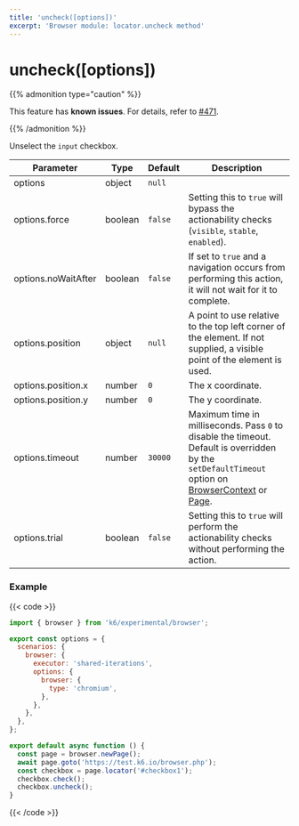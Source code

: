 ```yaml
---
title: 'uncheck([options])'
excerpt: 'Browser module: locator.uncheck method'
---
```


# uncheck([options])

{{% admonition type="caution" %}}

This feature has **known issues**.
For details, refer to [#471](https://github.com/grafana/xk6-browser/issues/471).

 {{% /admonition %}}

Unselect the `input` checkbox.

<TableWithNestedRows>

| Parameter           | Type    | Default | Description                                                                                                                                                                                                                                                   |
| ------------------- | ------- | ------- | ------------------------------------------------------------------------------------------------------------------------------------------------------------------------------------------------------------------------------------------------------------- |
| options             | object  | `null`  |                                                                                                                                                                                                                                                               |
| options.force       | boolean | `false` | Setting this to `true` will bypass the actionability checks (`visible`, `stable`, `enabled`).                                                                                                                                                                 |
| options.noWaitAfter | boolean | `false` | If set to `true` and a navigation occurs from performing this action, it will not wait for it to complete.                                                                                                                                                    |
| options.position    | object  | `null`  | A point to use relative to the top left corner of the element. If not supplied, a visible point of the element is used.                                                                                                                                       |
| options.position.x  | number  | `0`     | The x coordinate.                                                                                                                                                                                                                                             |
| options.position.y  | number  | `0`     | The y coordinate.                                                                                                                                                                                                                                             |
| options.timeout     | number  | `30000` | Maximum time in milliseconds. Pass `0` to disable the timeout. Default is overridden by the `setDefaultTimeout` option on [BrowserContext](/javascript-api/k6-experimental/browser/browsercontext/) or [Page](/javascript-api/k6-experimental/browser/page/). |
| options.trial       | boolean | `false` | Setting this to `true` will perform the actionability checks without performing the action.                                                                                                                                                                   |

</TableWithNestedRows>

### Example

{{< code >}}

```javascript
import { browser } from 'k6/experimental/browser';

export const options = {
  scenarios: {
    browser: {
      executor: 'shared-iterations',
      options: {
        browser: {
          type: 'chromium',
        },
      },
    },
  },
};

export default async function () {
  const page = browser.newPage();
  await page.goto('https://test.k6.io/browser.php');
  const checkbox = page.locator('#checkbox1');
  checkbox.check();
  checkbox.uncheck();
}
```

{{< /code >}}
